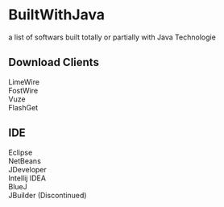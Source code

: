 # BuiltWithJava
a list of softwars built totally or partially with Java Technologie

## Download Clients
LimeWire  
FostWire  
Vuze  
FlashGet

## IDE
Eclipse  
NetBeans  
JDeveloper  
Intellij IDEA  
BlueJ  
JBuilder (Discontinued)  

